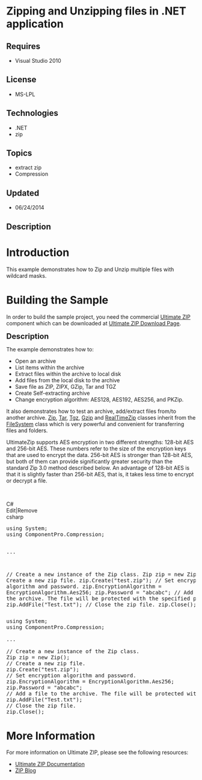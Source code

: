 # Zipping and Unzipping files in .NET application
## Requires
- Visual Studio 2010
## License
- MS-LPL
## Technologies
- .NET
- zip
## Topics
- extract zip
- Compression
## Updated
- 06/24/2014
## Description

<h1>Introduction</h1>
<p>This example demonstrates how to Zip and Unzip multiple files with wildcard masks.<em><br>
</em></p>
<h1><span>Building the Sample</span></h1>
<p>In order to build the sample project, you need the commercial <a href="http://www.componentpro.com/zip.net/">
Ultimate ZIP</a> component which can be downloaded at <a href="http://www.componentpro.com/download/?name=UltimateZip">
Ultimate ZIP Download Page</a>.</p>
<p><span style="font-size:20px; font-weight:bold">Description</span></p>
<p>The example demonstrates how to:</p>
<ul>
<li>Open an archive </li><li>List items within the archive </li><li>Extract files within the archive to local disk </li><li>Add files from the local disk to the archive </li><li>Save file as ZIP, ZIPX, GZip, Tar and TGZ </li><li>Create Self-extracting archive </li><li>Change encryption algorithm: AES128, AES192, AES256, and PKZip. </li></ul>
<p>It also demonstrates how to test an archive, add/extract files from/to another archive.
<a href="http://www.componentpro.com/doc/zip/ComponentPro.Compression.Zip.htm">Zip</a>,
<a href="http://www.componentpro.com/doc/zip/ComponentPro.Compression.Tar.htm">Tar</a>,
<a href="http://www.componentpro.com/doc/zip/ComponentPro.Compression.Tgz.htm">Tgz</a>,
<a href="http://www.componentpro.com/doc/zip/ComponentPro.Compression.Gzip.htm">Gzip</a> and
<a href="http://www.componentpro.com/doc/zip/ComponentPro.Compression.RealTimeZip.htm">
RealTimeZip</a> classes&nbsp;inherit from&nbsp;the <a href="http://www.componentpro.com/doc/zip/ComponentPro.IO.FileSystem.htm">
FileSystem</a> class which is very powerful and convenient for transferring files and folders.</p>
<p>UltimateZip supports AES encryption in two different strengths: 128-bit AES and 256-bit AES. These numbers refer to the size of the encryption keys that are used to encrypt the data. 256-bit AES is stronger than 128-bit AES, but both of them can provide
 significantly greater security than the standard Zip 3.0 method described below. An advantage of 128-bit AES is that it is slightly faster than 256-bit AES, that is, it takes less time to encrypt or decrypt a file.</p>
<p>&nbsp;</p>
<div class="scriptcode">
<div class="pluginEditHolder" pluginCommand="mceScriptCode">
<div class="title"><span>C#</span></div>
<div class="pluginLinkHolder"><span class="pluginEditHolderLink">Edit</span>|<span class="pluginRemoveHolderLink">Remove</span></div>
<span class="hidden">csharp</span>
<pre class="hidden">using System;
using ComponentPro.Compression;

...

// Create a new instance of the Zip class.
Zip zip = new Zip();
// Create a new zip file.
zip.Create(&quot;test.zip&quot;);
// Set encryption algorithm and password.
zip.EncryptionAlgorithm = EncryptionAlgorithm.Aes256;
zip.Password = &quot;abcabc&quot;;
// Add a file to the archive. The file will be protected with the specified password.
zip.AddFile(&quot;Test.txt&quot;);
// Close the zip file.
zip.Close();</pre>
<div class="preview">
<pre class="csharp"><span class="cs__keyword">using</span>&nbsp;System;&nbsp;
<span class="cs__keyword">using</span>&nbsp;ComponentPro.Compression;&nbsp;
&nbsp;
...&nbsp;
&nbsp;
<span class="cs__com">//&nbsp;Create&nbsp;a&nbsp;new&nbsp;instance&nbsp;of&nbsp;the&nbsp;Zip&nbsp;class.</span>&nbsp;
Zip&nbsp;zip&nbsp;=&nbsp;<span class="cs__keyword">new</span>&nbsp;Zip();&nbsp;
<span class="cs__com">//&nbsp;Create&nbsp;a&nbsp;new&nbsp;zip&nbsp;file.</span>&nbsp;
zip.Create(<span class="cs__string">&quot;test.zip&quot;</span>);&nbsp;
<span class="cs__com">//&nbsp;Set&nbsp;encryption&nbsp;algorithm&nbsp;and&nbsp;password.</span>&nbsp;
zip.EncryptionAlgorithm&nbsp;=&nbsp;EncryptionAlgorithm.Aes256;&nbsp;
zip.Password&nbsp;=&nbsp;<span class="cs__string">&quot;abcabc&quot;</span>;&nbsp;
<span class="cs__com">//&nbsp;Add&nbsp;a&nbsp;file&nbsp;to&nbsp;the&nbsp;archive.&nbsp;The&nbsp;file&nbsp;will&nbsp;be&nbsp;protected&nbsp;with&nbsp;the&nbsp;specified&nbsp;password.</span>&nbsp;
zip.AddFile(<span class="cs__string">&quot;Test.txt&quot;</span>);&nbsp;
<span class="cs__com">//&nbsp;Close&nbsp;the&nbsp;zip&nbsp;file.</span>&nbsp;
zip.Close();</pre>
</div>
</div>
</div>
<ul>
</ul>
<h1>More Information</h1>
<p>For more information on Ultimate ZIP, please see the following resources:</p>
<ul>
<li><a href="http://www.componentpro.com/doc/zip/">Ultimate ZIP Documentation</a>
</li><li><a href="http://zipcomponent.net/">ZIP Blog</a> </li></ul>
